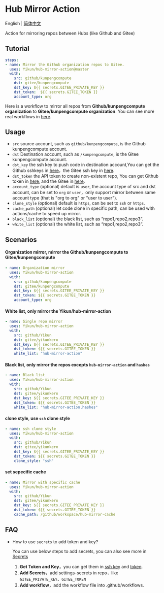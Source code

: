 # Hub Mirror Action

English | [简体中文](./README_CN.md)

Action for mirroring repos between Hubs (like Github and Gitee)

## Tutorial

```yaml
steps:
- name: Mirror the Github organization repos to Gitee.
  uses: Yikun/hub-mirror-action@master
  with:
    src: github/kunpengcompute
    dst: gitee/kunpengcompute
    dst_key: ${{ secrets.GITEE_PRIVATE_KEY }}
    dst_token:  ${{ secrets.GITEE_TOKEN }}
    account_type: org
```

Here is a workflow to mirror all repos from **Github/kunpengcompute organization** to **Gitee/kunpengcompute organization**. You can see more real workflows in [here](https://github.com/Yikun/hub-mirror-action/tree/master/.github/workflows).

## Usage

- `src` source account, such as `github/kunpengcompute`, is the Github kunpengcompute account.
- `dst` Destination account, such as `/kunpengcompute`, is the Gitee kunpengcompute account.
- `dst_key` the ssh key to push code in destination account,You can get the Github sshkeys in [here](https://gitee.com/profile/sshkeys)，the Gitee ssh key in [here](https://github.com/settings/keys).
- `dst_token` the API token to create non-existent repo, You can get Github token in [here](https://github.com/settings/tokens), and the Gitee in [here](https://gitee.com/profile/personal_access_tokens).
- `account_type` (optional) default is `user`, the account type of src and dst account, can be set to `org` or `user`，only support mirror between same account type (that is "org to org" or "user to user").
- `clone_style` (optional) default is `https`, can be set to `ssh` or `https`.
- `cache_path` (optional) let code clone in specific path, can be used with actions/cache to speed up mirror.
- `black_list` (optional) the black list, such as “repo1,repo2,repo3”.
- `white_list` (optional) the white list, such as “repo1,repo2,repo3”.

## Scenarios

#### Organization mirror, mirror the Github/kunpengcompute to Gitee/kunpengcompute
```yaml
- name: Organization mirror
  uses: Yikun/hub-mirror-action
  with:
    src: github/kunpengcompute
    dst: gitee/kunpengcompute
    dst_key: ${{ secrets.GITEE_PRIVATE_KEY }}
    dst_token: ${{ secrets.GITEE_TOKEN }}
    account_type: org
```

#### White list, only mirror the Yikun/hub-mirror-action
```yaml
- name: Single repo mirror
  uses: Yikun/hub-mirror-action
  with:
    src: github/Yikun
    dst: gitee/yikunkero
    dst_key: ${{ secrets.GITEE_PRIVATE_KEY }}
    dst_token: ${{ secrets.GITEE_TOKEN }}
    white_list: "hub-mirror-action"
```

#### Black list, only mirror the repos excepts `hub-mirror-action` and `hashes`
```yaml
- name: Black list
  uses: Yikun/hub-mirror-action
  with:
    src: github/Yikun
    dst: gitee/yikunkero
    dst_key: ${{ secrets.GITEE_PRIVATE_KEY }}
    dst_token: ${{ secrets.GITEE_TOKEN }}
    white_list: "hub-mirror-action,hashes"
```

#### clone style, use `ssh` clone style
```yaml
- name: ssh clone style
  uses: Yikun/hub-mirror-action
  with:
    src: github/Yikun
    dst: gitee/yikunkero
    dst_key: ${{ secrets.GITEE_PRIVATE_KEY }}
    dst_token: ${{ secrets.GITEE_TOKEN }}
    clone_style: "ssh"
```

#### set sepecific cache
```yaml
- name: Mirror with specific cache
  uses: Yikun/hub-mirror-action
  with:
    src: github/Yikun
    dst: gitee/yikunkero
    dst_key: ${{ secrets.GITEE_PRIVATE_KEY }}
    dst_token: ${{ secrets.GITEE_TOKEN }}
    cache_path: /github/workspace/hub-mirror-cache
```

## FAQ
- How to use `secrets` to add token and key?
  
  You can use below steps to add secrets, you can also see more in [Secrets]((https://help.github.com/en/actions/configuring-and-managing-workflows/creating-and-storing-encrypted-secrets)) 

  1. **Get Token and Key**，you can get them in [ssh key](https://gitee.com/profile/sshkeys) and [token](https://gitee.com/profile/personal_access_tokens).
  2. **Add Secrets**，add settings-secrets in repo，like `GITEE_PRIVATE_KEY`、`GITEE_TOKEN`
  3. **Add workflow**，add the workflow file into .github/workflows.
